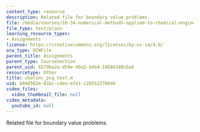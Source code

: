 ```yaml
---
content_type: resource
description: Related file for boundary value problems.
file: /media/courses/10-34-numerical-methods-applied-to-chemical-engineering-fall-2005/b044562e81bccdeeefe1c2b5522760dd_cholinc_pcg_test.m
file_type: text/plain
learning_resource_types:
- Assignments
license: https://creativecommons.org/licenses/by-nc-sa/4.0/
ocw_type: OCWFile
parent_title: Assignments
parent_type: CourseSection
parent_uid: 6579ba2a-d59e-49a2-b4b4-14584348cba6
resourcetype: Other
title: cholinc_pcg_test.m
uid: b044562e-81bc-cdee-efe1-c2b5522760dd
video_files:
  video_thumbnail_file: null
video_metadata:
  youtube_id: null
---
```

Related file for boundary value problems.